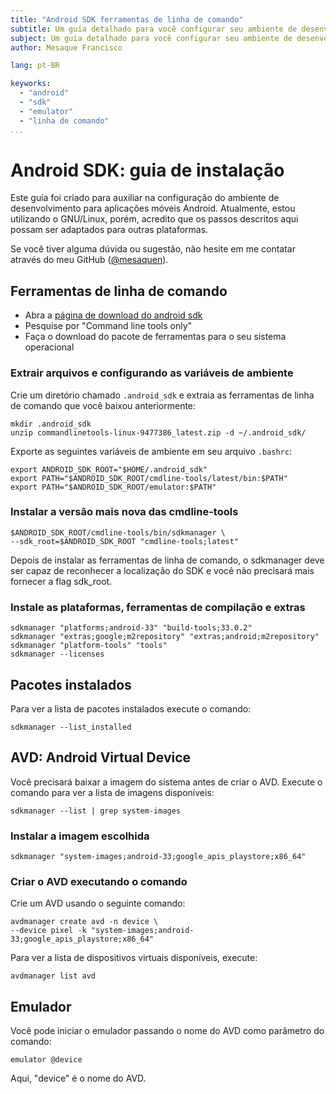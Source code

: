 ```yaml
---
title: "Android SDK ferramentas de linha de comando"
subtitle: Um guia detalhado para você configurar seu ambiente de desenvolvimento
subject: Um guia detalhado para você configurar seu ambiente de desenvolvimento android
author: Mesaque Francisco

lang: pt-BR

keyworks:
  - "android"
  - "sdk"
  - "emulator"
  - "linha de comando"
...
```


# Android SDK: guia de instalação

Este guia foi criado para auxiliar na configuração do ambiente de desenvolvimento para aplicações móveis Android. Atualmente, estou utilizando o GNU/Linux, porém, acredito que os passos descritos aqui possam ser adaptados para outras plataformas.

Se você tiver alguma dúvida ou sugestão, não hesite em me contatar através do meu GitHub ([@mesaquen](https://github.com/mesaquen)).

## Ferramentas de linha de comando

- Abra a [página de download do android
  sdk](https://developer.android.com/studio#downloads)
- Pesquise por "Command line tools only"
- Faça o download do pacote de ferramentas para o seu sistema
  operacional

### Extrair arquivos e configurando as variáveis de ambiente

Crie um diretório chamado `.android_sdk` e extraia as ferramentas de linha de comando que você baixou anteriormente:

```code
mkdir .android_sdk
unzip commandlinetools-linux-9477386_latest.zip -d ~/.android_sdk/
```

Exporte as seguintes variáveis de ambiente em seu arquivo `.bashrc`:

```code
export ANDROID_SDK_ROOT="$HOME/.android_sdk"
export PATH="$ANDROID_SDK_ROOT/cmdline-tools/latest/bin:$PATH"
export PATH="$ANDROID_SDK_ROOT/emulator:$PATH"
```

### Instalar a versão mais nova das cmdline-tools

```code
$ANDROID_SDK_ROOT/cmdline-tools/bin/sdkmanager \
--sdk_root=$ANDROID_SDK_ROOT "cmdline-tools;latest"
```

Depois de instalar as ferramentas de linha de comando, o sdkmanager deve ser capaz de reconhecer a localização do SDK e você não precisará mais fornecer a flag sdk_root.

### Instale as plataformas, ferramentas de compilação e extras

```code
sdkmanager "platforms;android-33" "build-tools;33.0.2"
sdkmanager "extras;google;m2repository" "extras;android;m2repository"
sdkmanager "platform-tools" "tools"
sdkmanager --licenses
```

## Pacotes instalados

Para ver a lista de pacotes instalados execute o comando:

```code
sdkmanager --list_installed
```

## AVD: Android Virtual Device

Você precisará baixar a imagem do sistema antes de criar o AVD. Execute o comando para ver a lista de imagens disponíveis:

```code
sdkmanager --list | grep system-images
```

### Instalar a imagem escolhida

```code
sdkmanager "system-images;android-33;google_apis_playstore;x86_64"
```

### Criar o AVD executando o comando

Crie um AVD usando o seguinte comando:

```code
avdmanager create avd -n device \
--device pixel -k "system-images;android-33;google_apis_playstore;x86_64"
```

Para ver a lista de dispositivos virtuais disponíveis, execute:

```code
avdmanager list avd
```

## Emulador

Você pode iniciar o emulador passando o nome do AVD como parâmetro do comando:

```code
emulator @device
```

Aqui, "device" é o nome do AVD.
